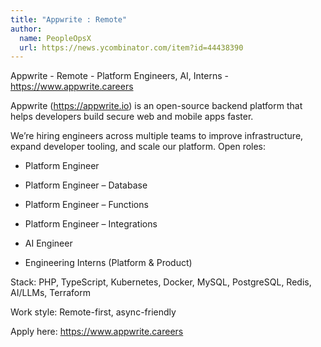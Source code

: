 ```yaml
---
title: "Appwrite : Remote"
author:
  name: PeopleOpsX
  url: https://news.ycombinator.com/item?id=44438390
---
```


<JobNavigation />

Appwrite - Remote - Platform Engineers, AI, Interns - <a href="https:&#x2F;&#x2F;www.appwrite.careers" rel="nofollow">https:&#x2F;&#x2F;www.appwrite.careers</a>

Appwrite (<a href="https:&#x2F;&#x2F;appwrite.io" rel="nofollow">https:&#x2F;&#x2F;appwrite.io</a>) is an open-source backend platform that helps developers build secure web and mobile apps faster.

We’re hiring engineers across multiple teams to improve infrastructure, expand developer tooling, and scale our platform. Open roles:

- Platform Engineer

- Platform Engineer – Database

- Platform Engineer – Functions

- Platform Engineer – Integrations

- AI Engineer

- Engineering Interns (Platform &amp; Product)

Stack: PHP, TypeScript, Kubernetes, Docker, MySQL, PostgreSQL, Redis, AI&#x2F;LLMs, Terraform

Work style: Remote-first, async-friendly

Apply here: <a href="https:&#x2F;&#x2F;www.appwrite.careers" rel="nofollow">https:&#x2F;&#x2F;www.appwrite.careers</a>
<JobApplication />
